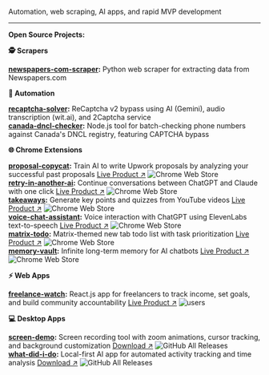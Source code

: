 Automation, web scraping, AI apps, and rapid MVP development

---

**Open Source Projects:**

**🕵️ Scrapers**

**[newspapers-com-scraper](https://github.com/njraladdin/newspapers-com-scraper):** Python web scraper for extracting data from Newspapers.com   

**🤖 Automation**

**[recaptcha-solver](https://github.com/njraladdin/recaptcha-solver):** ReCaptcha v2 bypass using AI (Gemini), audio transcription (wit.ai), and 2Captcha service  
**[canada-dncl-checker](https://github.com/njraladdin/canada-dncl-telephone-checker):** Node.js tool for batch-checking phone numbers against Canada's DNCL registry, featuring CAPTCHA bypass  

**🌐 Chrome Extensions**

**[proposal-copycat](https://github.com/njraladdin/proposal-copycat):** Train AI to write Upwork proposals by analyzing your successful past proposals [Live Product ↗](https://chromewebstore.google.com/detail/retry-in-another-ai-trans/pemhdndkgoaeeojnaenhjofkaafbdemh)  ![Chrome Web Store](https://img.shields.io/chrome-web-store/users/pemhdndkgoaeeojnaenhjofkaafbdemh)  
**[retry-in-another-ai](https://github.com/njraladdin/retry-in-another-ai):** Continue conversations between ChatGPT and Claude with one click [Live Product ↗](https://chromewebstore.google.com/detail/retry-in-another-ai-trans/kbagmbnacemgilnkkejfblmlkcmjkpbo)  ![Chrome Web Store](https://img.shields.io/chrome-web-store/users/kbagmbnacemgilnkkejfblmlkcmjkpbo)  
**[takeaways](https://github.com/njraladdin/takeaways):** Generate key points and quizzes from YouTube videos [Live Product ↗](https://chromewebstore.google.com/detail/takeaways-ai-notes-quiz-f/imnnkhbimlhonjnobebpblgbjahefgpk)  ![Chrome Web Store](https://img.shields.io/chrome-web-store/users/imnnkhbimlhonjnobebpblgbjahefgpk)  
**[voice-chat-assistant](https://github.com/njraladdin/chatbot-voice-chat-assistant):** Voice interaction with ChatGPT using ElevenLabs text-to-speech [Live Product ↗](https://chromewebstore.google.com/detail/voice-chat-assistant-add/coddgcibphhjbmgpehblilakfkcppjee)  ![Chrome Web Store](https://img.shields.io/chrome-web-store/users/coddgcibphhjbmgpehblilakfkcppjee)  
**[matrix-todo](https://github.com/njraladdin/matrix-todo-extension):**  Matrix-themed new tab todo list with task prioritization  [Live Product ↗](https://chromewebstore.google.com/detail/matrix-todo-tab/mokhhigclgkaickldddfaogioneidafp)  ![Chrome Web Store](https://img.shields.io/chrome-web-store/users/mokhhigclgkaickldddfaogioneidafp)  
**[memory-vault](https://github.com/njraladdin/memory-vault):** Infinite long-term memory for AI chatbots [Live Product ↗](https://chromewebstore.google.com/detail/memory-vault-infinite-lon/bdmhcmmcjkgnecahmeahfbjjelkbliea) ![Chrome Web Store](https://img.shields.io/chrome-web-store/users/bdmhcmmcjkgnecahmeahfbjjelkbliea)  

**⚡ Web Apps**

**[freelance-watch](https://github.com/njraladdin/freelance-watch):** React.js app for freelancers to track income, set goals, and build community accountability [Live Product ↗](https://freelancewatch.web.app/)  ![users](https://img.shields.io/endpoint?url=https://progress-tracker-e27a5-default-rtdb.europe-west1.firebasedatabase.app/public/badge.json)  

**💻 Desktop Apps**

**[screen-demo](https://github.com/njraladdin/screen-demo):** Screen recording tool with zoom animations, cursor tracking, and background customization [Download ↗](https://github.com/njraladdin/screen-demo/releases) ![GitHub All Releases](https://img.shields.io/github/downloads/njraladdin/screen-demo/total)  
**[what-did-i-do](https://github.com/njraladdin/what-did-i-do):** Local-first AI app for automated activity tracking and time analysis [Download ↗](https://github.com/njraladdin/what-did-i-do/releases) ![GitHub All Releases](https://img.shields.io/github/downloads/njraladdin/what-did-i-do/total)  
